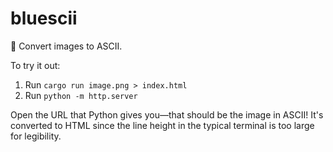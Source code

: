 # bluescii
🌠 Convert images to ASCII.

To try it out:

1. Run `cargo run image.png > index.html`
2. Run `python -m http.server`

Open the URL that Python gives you—that should be the image in ASCII!
It's converted to HTML since the line height in the typical terminal is too large for legibility.
